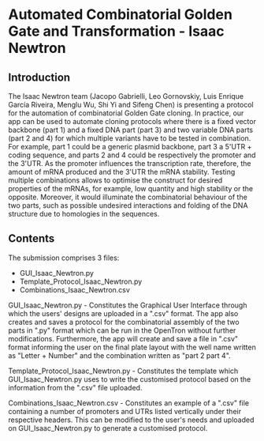 # Automated Combinatorial Golden Gate and Transformation - Isaac Newtron

## Introduction
The Isaac Newtron team (Jacopo Gabrielli, Leo Gornovskiy, Luis Enrique García Riveira, Menglu Wu, Shi Yi and Sifeng Chen) is presenting a protocol for the automation of combinatorial Golden Gate cloning. In practice, our app can be used to automate cloning protocols where there is a fixed vector backbone (part 1) and a fixed DNA part (part 3) and two variable DNA parts (part 2 and 4) for which multiple variants have to be tested in combination. For example, part 1 could be a generic plasmid backbone, part 3 a 5'UTR + coding sequence, and parts 2 and 4 could be respectively the promoter and the 3'UTR. As the promoter influences the transcription rate, therefore, the amount of mRNA produced and the 3'UTR the mRNA stability. Testing multiple combinations allows to optimise the construct for desired properties of the mRNAs, for example, low quantity and high stability or the opposite. Moreover, it would illuminate the combinatorial behaviour of the two parts, such as possible undesired interactions and folding of the DNA structure due to homologies in the sequences. 

## Contents
The submission comprises 3 files: 
- GUI_Isaac_Newtron.py
- Template_Protocol_Isaac_Newtron.py
- Combinations_Isaac_Newtron.csv

GUI_Isaac_Newtron.py - Constitutes the Graphical User Interface through which the users' designs are uploaded in a ".csv" format. The app also creates and saves a protocol for the combinatorial assembly of the two parts in ".py" format which can be run in the OpenTron without further modifications. Furthermore, the app will create and save a file in ".csv" format informing the user on the final plate layout with the well name written as "Letter + Number" and the combination written as "part 2 part 4".

Template_Protocol_Isaac_Newtron.py - Constitutes the template which GUI_Isaac_Newtron.py uses to write the customised protocol based on the information from the ".csv" file uploaded. 

Combinations_Isaac_Newtron.csv - Constitutes an example of a ".csv" file containing a number of promoters and UTRs listed vertically under their respective headers. This can be modified to the user's needs and uploaded on GUI_Isaac_Newtron.py to generate a customised protocol. 



